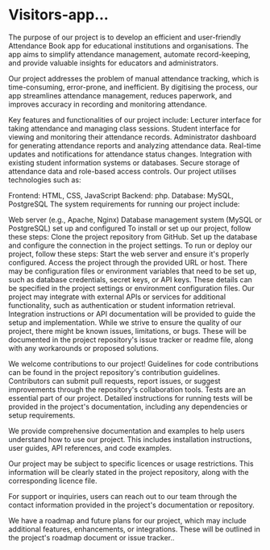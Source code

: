 # Visitors-app...


The purpose of our project is to develop an efficient and user-friendly Attendance Book app for educational institutions and organisations. The app aims to simplify attendance management, automate record-keeping, and provide valuable insights for educators and administrators.

Our project addresses the problem of manual attendance tracking, which is time-consuming, error-prone, and inefficient. By digitising the process, our app streamlines attendance management, reduces paperwork, and improves accuracy in recording and monitoring attendance.

Key features and functionalities of our project include:
Lecturer interface for taking attendance and managing class sessions.
Student interface for viewing and monitoring their attendance records.
Administrator dashboard for generating attendance reports and analyzing attendance data.
Real-time updates and notifications for attendance status changes.
Integration with existing student information systems or databases.
Secure storage of attendance data and role-based access controls.
Our project utilises technologies such as:

Frontend: HTML, CSS, JavaScript
Backend: php.
Database: MySQL, PostgreSQL
The system requirements for running our project include:

Web server (e.g., Apache, Nginx)
Database management system (MySQL or PostgreSQL) set up and configured
To install or set up our project, follow these steps:
Clone the project repository from GitHub.
Set up the database and configure the connection in the project settings.
To run or deploy our project, follow these steps:
Start the web server and ensure it's properly configured.
Access the project through the provided URL or host.
There may be configuration files or environment variables that need to be set up, such as database credentials, secret keys, or API keys. These details can be specified in the project settings or environment configuration files.
Our project may integrate with external APIs or services for additional functionality, such as authentication or student information retrieval. Integration instructions or API documentation will be provided to guide the setup and implementation.
While we strive to ensure the quality of our project, there might be known issues, limitations, or bugs. These will be documented in the project repository's issue tracker or readme file, along with any workarounds or proposed solutions.

We welcome contributions to our project! Guidelines for code contributions can be found in the project repository's contribution guidelines. Contributors can submit pull requests, report issues, or suggest improvements through the repository's collaboration tools.
Tests are an essential part of our project. Detailed instructions for running tests will be provided in the project's documentation, including any dependencies or setup requirements.

We provide comprehensive documentation and examples to help users understand how to use our project. This includes installation instructions, user guides, API references, and code examples.

Our project may be subject to specific licences or usage restrictions. This information will be clearly stated in the project repository, along with the corresponding licence file.

For support or inquiries, users can reach out to our team through the contact information provided in the project's documentation or repository.

We have a roadmap and future plans for our project, which may include additional features, enhancements, or integrations. These will be outlined in the project's roadmap document or issue tracker..






